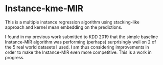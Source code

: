 # Instance-kme-MIR
This is a multiple instance regression algorithm using stacking-like approach and kernel mean embedding on the predictions.

I found in my previous work submitted to KDD 2019 that the simple baseline Instance-MIR algorithm was performing (perhaps) surprisingly well on 2 of the 5 real world datasets I used. I am thus considering improvements in order to make the Instance-MIR even more competitive. This is a work in progress.
